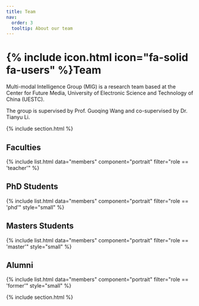 ```yaml
---
title: Team
nav:
  order: 3
  tooltip: About our team
---
```


# {% include icon.html icon="fa-solid fa-users" %}Team

Multi-modal Intelligence Group (MIG) is a research team based at the Center for Future Media, University of Electronic Science and Technology of China (UESTC). 

The group is supervised by Prof. Guoqing Wang and co-supervised by Dr. Tianyu Li.


{% include section.html %}
## Faculties
{% include list.html data="members" component="portrait"
   filter="role == 'teacher'" %}

## PhD Students
{% include list.html data="members" component="portrait"
   filter="role == 'phd'" style="small" %}

## Masters Students
{% include list.html data="members" component="portrait"
   filter="role == 'master'" style="small" %}

## Alumni
{% include list.html data="members" component="portrait"
   filter="role == 'former'" style="small" %}

{% include section.html %}
